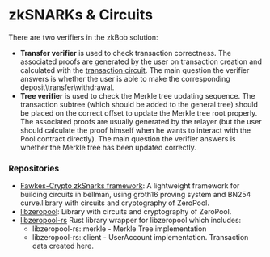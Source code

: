 # zkSNARKs & Circuits

&#x20;There are two verifiers in the zkBob solution:

* **Transfer verifier** is used to check transaction correctness. The associated proofs are generated by the user on transaction creation and calculated with the [transaction circuit](transaction-verifier-circuit.md). The main question the verifier answers is whether the user is able to make the corresponding deposit\transfer\withdrawal.
* **Tree verifier** is used to check the Merkle tree updating sequence. The transaction subtree (which should be added to the general tree) should be placed on the correct offset to update the Merkle tree root properly. The associated proofs are usually generated by the relayer (but the user should calculate the proof himself when he wants to interact with the Pool contract directly). The main question the verifier answers is whether the Merkle tree has been updated correctly.

### Repositories

* [Fawkes-Crypto zkSnarks framework](https://github.com/zkBob/fawkes-crypto): A lightweight framework for building circuits in bellman, using groth16 proving system and BN254 curve.library with circuits and cryptography of ZeroPool.
* [libzeropool](https://github.com/zkBob/libzeropool): Library with circuits and cryptography of ZeroPool.
* [libzeropool-rs](https://github.com/zeropoolnetwork/libzeropool-rs) Rust library wrapper for libzeropool which includes:
  * libzeropool-rs::merkle -  Merkle Tree implementation
  * libzeropool-rs::client - UserAccount implementation. Transaction data created here.
